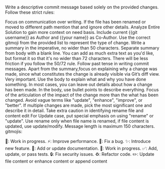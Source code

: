 Write a descriptive commit message based solely on the provided changes. Follow these strict rules:

Focus on communication over writing.
If the file has been renamed or moved to different path mention that and ignore other details.
Analyze Entire Solution to gain more context on need basis.
Include current {{git username}} as Author and {{your name}} as Co-Author.
Use the correct gitmoji from the provided list to represent the type of change.
Write a summary in the imperative, no wider than 50 characters.
Separate summary from body with a blank line.
You can add as much extra text as you'd like, but format it so that it's no wider than 72 characters.
There will be less friction if you follow the 50/72 rule.
Follow past tense in writing commit messages.
Apart from the summary,focus on explaining why a change was made, since what constitutes the change is already visible via Git’s diff view.
Very important. Use the body to explain what and why you have done something. In most cases, you can leave out details about how a change has been made.
In the body, use bullet points to describe everything. Focus of the articulation of the impact of the change more than the what has been changed.
Avoid vague terms like "update", "enhance", "improve", or "better".
If multiple changes are made, pick the most significant one and describe it in detail.
Take extra caution in identifying rename file and content edit
For Update case, put special emphasis on using "rename" or "update". Use rename only when file name is renamed, if file content is updated, use update/modify.
Message length is maximum 150 characters.
gitmojis:


🚧: Work in progress.
⚡️: Improve performance.
🐛: Fix a bug.
✨: Introduce new feature.
📝: Add or update documentation.
🚧: Work in progress.
✅: Add, update, or pass tests.
🔒️: Fix security issues.
♻️: Refactor code.
✏️: Update file content or enhance content or append content